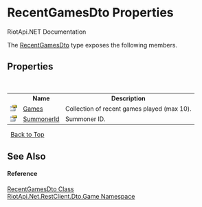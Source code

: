 # RecentGamesDto Properties
RiotApi.NET Documentation 

The <a href="b2b5a36a-d69d-cb29-a30e-8f1845837805">RecentGamesDto</a> type exposes the following members.


## Properties
&nbsp;<table><tr><th></th><th>Name</th><th>Description</th></tr><tr><td>![Public property](media/pubproperty.gif "Public property")</td><td><a href="59221a05-7cad-dd07-3ceb-edfc6e4627c5">Games</a></td><td>
Collection of recent games played (max 10).</td></tr><tr><td>![Public property](media/pubproperty.gif "Public property")</td><td><a href="23c51ea8-b330-dd86-d6ec-79729ecf6fb1">SummonerId</a></td><td>
Summoner ID.</td></tr></table>&nbsp;
<a href="#recentgamesdto-properties">Back to Top</a>

## See Also


#### Reference
<a href="b2b5a36a-d69d-cb29-a30e-8f1845837805">RecentGamesDto Class</a><br /><a href="8f950157-2c97-623b-3bf4-ac8c4c87be7b">RiotApi.Net.RestClient.Dto.Game Namespace</a><br />